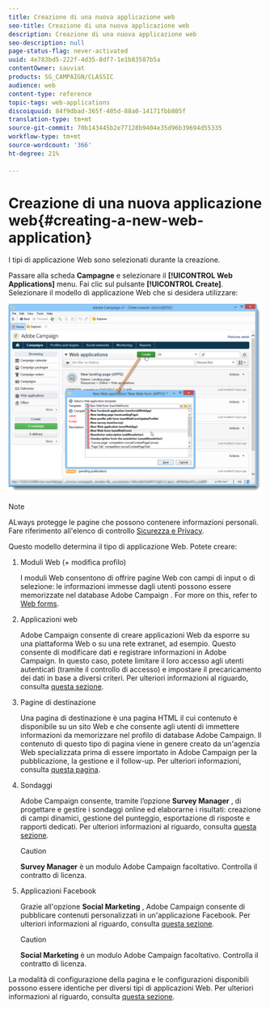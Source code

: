 ```yaml
---
title: Creazione di una nuova applicazione web
seo-title: Creazione di una nuova applicazione web
description: Creazione di una nuova applicazione web
seo-description: null
page-status-flag: never-activated
uuid: 4e783bd5-222f-4d35-8df7-1e1b83587b5a
contentOwner: sauviat
products: SG_CAMPAIGN/CLASSIC
audience: web
content-type: reference
topic-tags: web-applications
discoiquuid: 84f9dbad-365f-405d-88a0-14171fbb805f
translation-type: tm+mt
source-git-commit: 70b143445b2e77128b9404e35d96b39694d55335
workflow-type: tm+mt
source-wordcount: '366'
ht-degree: 21%

---
```



# Creazione di una nuova applicazione web{#creating-a-new-web-application}

I tipi di applicazione Web sono selezionati durante la creazione.

Passare alla scheda **Campagne** e selezionare il **[!UICONTROL Web Applications]** menu. Fai clic sul pulsante **[!UICONTROL Create]**. Selezionare il modello di applicazione Web che si desidera utilizzare:

![](assets/webapp_create_from_campaign.png)

>[!NOTE]
>
>ALways protegge le pagine che possono contenere informazioni personali. Fare riferimento all&#39;elenco di controllo [Sicurezza e Privacy](https://helpx.adobe.com/campaign/kb/acc-security.html#privacy).

Questo modello determina il tipo di applicazione Web. Potete creare:

1. Moduli Web (+ modifica profilo)

   I moduli Web consentono di offrire pagine Web con campi di input o di selezione: le informazioni immesse dagli utenti possono essere memorizzate nel database Adobe Campaign . For more on this, refer to [Web forms](../../web/using/about-web-forms.md).

1. Applicazioni web

    Adobe Campaign consente di creare applicazioni Web da esporre su una piattaforma Web o su una rete extranet, ad esempio. Questo consente di modificare dati e registrare informazioni in  Adobe Campaign. In questo caso, potete limitare il loro accesso agli utenti autenticati (tramite il controllo di accesso) e impostare il precaricamento dei dati in base a diversi criteri. Per ulteriori informazioni al riguardo, consulta [questa sezione](../../web/using/about-web-applications.md).

1. Pagine di destinazione

   Una pagina di destinazione è una pagina HTML il cui contenuto è disponibile su un sito Web e che consente agli utenti di immettere informazioni da memorizzare nel profilo di database  Adobe Campaign. Il contenuto di questo tipo di pagina viene in genere creato da un&#39;agenzia Web specializzata prima di essere importato in  Adobe Campaign per la pubblicazione, la gestione e il follow-up. Per ulteriori informazioni, consulta [questa pagina](../../web/using/creating-a-landing-page.md).

1. Sondaggi

    Adobe Campaign consente, tramite l’opzione **Survey Manager** , di progettare e gestire i sondaggi online ed elaborarne i risultati: creazione di campi dinamici, gestione del punteggio, esportazione di risposte e rapporti dedicati. Per ulteriori informazioni al riguardo, consulta [questa sezione](../../web/using/about-surveys.md).

   >[!CAUTION]
   >
   >**Survey Manager** è un modulo Adobe Campaign  facoltativo. Controlla il contratto di licenza.

1. Applicazioni Facebook

   Grazie all&#39;opzione **Social Marketing** ,  Adobe Campaign consente di pubblicare contenuti personalizzati in un&#39;applicazione Facebook. Per ulteriori informazioni al riguardo, consulta [questa sezione](../../social/using/about-social-marketing.md).

   >[!CAUTION]
   >
   >**Social Marketing** è un modulo Adobe Campaign  facoltativo. Controlla il contratto di licenza.

La modalità di configurazione della pagina e le configurazioni disponibili possono essere identiche per diversi tipi di applicazioni Web. Per ulteriori informazioni al riguardo, consulta [questa sezione](../../web/using/about-web-forms.md).

